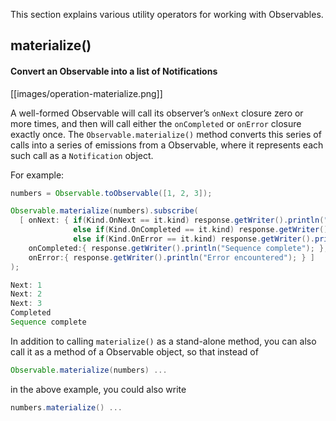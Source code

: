 This section explains various utility operators for working with Observables.


## materialize()

#### Convert an Observable into a list of Notifications

[[images/operation-materialize.png]]

A well-formed Observable will call its observer’s `onNext` closure zero or more times, and then will call either the `onCompleted` or `onError` closure exactly once. The `Observable.materialize()` method converts this series of calls into a series of emissions from a Observable, where it represents each such call as a `Notification` object.

For example:

```groovy
numbers = Observable.toObservable([1, 2, 3]);

Observable.materialize(numbers).subscribe(
  [ onNext: { if(Kind.OnNext == it.kind) response.getWriter().println("Next: " + it.value);
              else if(Kind.OnCompleted == it.kind) response.getWriter().println("Completed");
              else if(Kind.OnError == it.kind) response.getWriter().println("Error: " + it.exception); },
    onCompleted:{ response.getWriter().println("Sequence complete"); },
    onError:{ response.getWriter().println("Error encountered"); } ]
);

Next: 1
Next: 2
Next: 3
Completed
Sequence complete
```

In addition to calling `materialize()` as a stand-alone method, you can also call it as a method of a Observable object, so that instead of 

```groovy
Observable.materialize(numbers) ...
```
in the above example, you could also write 

```groovy
numbers.materialize() ...
```